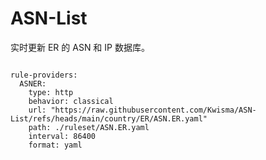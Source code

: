 
# ASN-List

实时更新 ER 的 ASN 和 IP 数据库。

<pre><code class="language-javascript">
rule-providers:
  ASNER:
    type: http
    behavior: classical
    url: "https://raw.githubusercontent.com/Kwisma/ASN-List/refs/heads/main/country/ER/ASN.ER.yaml"
    path: ./ruleset/ASN.ER.yaml
    interval: 86400
    format: yaml
</code></pre>
